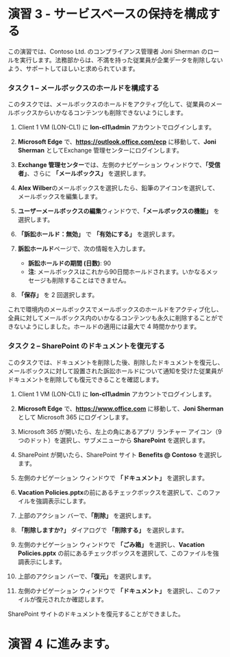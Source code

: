 ﻿# 演習 3 - サービスベースの保持を構成する

この演習では、Contoso Ltd. のコンプライアンス管理者 Joni Sherman のロールを実行します。法務部からは、不満を持った従業員が企業データを削除しないよう、サポートしてほしいと求められています。

### タスク 1 – メールボックスのホールドを構成する

このタスクでは、メールボックスのホールドをアクティブ化して、従業員のメールボックスからいかなるコンテンツも削除できないようにします。

1. Client 1 VM (LON-CL1) に **lon-cl1\admin** アカウントでログインします。

2. **Microsoft Edge** で、**https://outlook.office.com/ecp** に移動して、**Joni Sherman** としてExchange 管理センターにログインします。

3. **Exchange 管理センター**では、左側のナビゲーション ウィンドウで、**「受信者」**、さらに **「メールボックス」** を選択します。

4. **Alex Wilber**のメールボックスを選択したら、鉛筆のアイコンを選択して、メールボックスを編集します。

5. **ユーザーメールボックスの編集**ウィンドウで、**「メールボックスの機能」** を選択します。

6. **「訴訟ホールド：無効」** で **「有効にする」** を選択します。

7. **訴訟ホールド**ページで、次の情報を入力します。

    - **訴訟ホールドの期間 (日数)**: 90
    - **注**: メールボックスはこれから90日間ホールドされます。いかなるメッセージも削除することはできません。

8. **「保存」** を 2 回選択します。

これで環境内のメールボックスでメールボックスのホールドをアクティブ化し、全員に対してメールボックス内のいかなるコンテンツも永久に削除することができないようにしました。ホールドの適用には最大で 4 時間かかります。

### タスク 2 – SharePoint のドキュメントを復元する

このタスクでは、ドキュメントを削除した後、削除したドキュメントを復元し、メールボックスに対して設置された訴訟ホールドについて通知を受けた従業員がドキュメントを削除しても復元できることを確認します。

1. Client 1 VM (LON-CL1) に **lon-cl1\admin** アカウントでログインします。

2. **Microsoft Edge** で、**https://www.office.com** に移動して、**Joni Sherman** として Microsoft 365 にログインします。

3. Microsoft 365 が開いたら、左上の角にあるアプリ ランチャー アイコン（9つのドット）を選択し、サブメニューから **SharePoint** を選択します。

4. SharePoint が開いたら、SharePoint サイト **Benefits @ Contoso** を選択します。

5. 左側のナビゲーション ウィンドウで **「ドキュメント」** を選択します。

6. **Vacation Policies.pptx**の前にあるチェックボックスを選択して、このファイルを強調表示にします。

7. 上部のアクション バーで、**「削除」** を選択します。

8. **「削除しますか?」** ダイアログで **「削除する」** を選択します。

9. 左側のナビゲーション ウィンドウで **「ごみ箱」** を選択し、**Vacation Policies.pptx** の前にあるチェックボックスを選択して、このファイルを強調表示にします。

10. 上部のアクション バーで、**「復元」** を選択します。

11. 左側のナビゲーション ウィンドウで **「ドキュメント」** を選択し、このファイルが復元されたか確認します。

SharePoint サイトのドキュメントを復元することができました。

# 演習 4 に進みます。